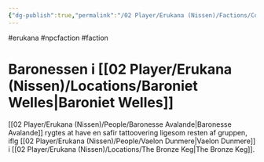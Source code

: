 ```yaml
---
{"dg-publish":true,"permalink":"/02 Player/Erukana (Nissen)/Factions/Court of Baronesse Avalande/","tags":["Erukana"]}
---
```


#erukana #npcfaction #faction 

# Baronessen i [[02 Player/Erukana (Nissen)/Locations/Baroniet Welles\|Baroniet Welles]] 

[[02 Player/Erukana (Nissen)/People/Baronesse Avalande\|Baronesse Avalande]] rygtes at have en safir tattoovering ligesom resten af gruppen, iflg [[02 Player/Erukana (Nissen)/People/Vaelon Dunmere\|Vaelon Dunmere]] i [[02 Player/Erukana (Nissen)/Locations/The Bronze Keg\|The Bronze Keg]].
